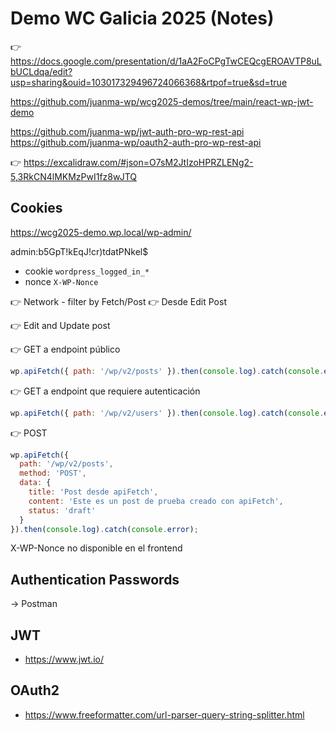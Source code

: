 # Demo WC Galicia 2025 (Notes)

👉 https://docs.google.com/presentation/d/1aA2FoCPgTwCEQcgEROAVTP8uLbUCLdqa/edit?usp=sharing&ouid=103017329496724066368&rtpof=true&sd=true


https://github.com/juanma-wp/wcg2025-demos/tree/main/react-wp-jwt-demo

https://github.com/juanma-wp/jwt-auth-pro-wp-rest-api
https://github.com/juanma-wp/oauth2-auth-pro-wp-rest-api

👉 https://excalidraw.com/#json=O7sM2JtIzoHPRZLENg2-5,3RkCN4lMKMzPwI1fz8wJTQ

## Cookies

https://wcg2025-demo.wp.local/wp-admin/

admin:b5GpT!kEqJ!cr)tdatPNkel$

- cookie `wordpress_logged_in_*`
- nonce `X-WP-Nonce`

👉 Network - filter by Fetch/Post
👉 Desde Edit Post

👉 Edit and Update post

👉 GET a endpoint público
```js
wp.apiFetch({ path: '/wp/v2/posts' }).then(console.log).catch(console.error);

```

👉 GET a endpoint que requiere autenticación
```js
wp.apiFetch({ path: '/wp/v2/users' }).then(console.log).catch(console.error);
```

👉 POST
```js
wp.apiFetch({
  path: '/wp/v2/posts',
  method: 'POST',
  data: {
    title: 'Post desde apiFetch',
    content: 'Este es un post de prueba creado con apiFetch',
    status: 'draft'
  }
}).then(console.log).catch(console.error);
```

X-WP-Nonce no disponible en el frontend

## Authentication Passwords

→ Postman

## JWT

- https://www.jwt.io/

## OAuth2

- https://www.freeformatter.com/url-parser-query-string-splitter.html